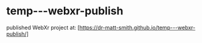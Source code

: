 # temp---webxr-publish

published WebXr project at: [https://dr-matt-smith.github.io/temp---webxr-publish/]
